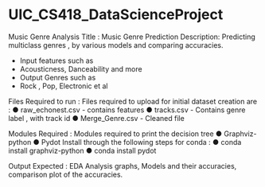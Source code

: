 # UIC_CS418_DataScienceProject
Music Genre Analysis 
Title : Music Genre Prediction
Description:
Predicting multiclass genres , by various models and comparing accuracies.
- Input features such as
- Acousticness, Danceability and more
- Output Genres such as
- Rock , Pop, Electronic et al

Files Required to run :
Files required to upload for initial dataset creation are :
● raw_echonest.csv - contains features
● tracks.csv - Contains genre label , with track id
● Merge_Genre.csv - Cleaned file

Modules Required :
Modules required to print the decision tree
● Graphviz-python
● Pydot
Install through the following steps for conda :
● conda install graphviz-python
● conda install pydot

Output Expected :
EDA Analysis graphs, Models and their accuracies, comparison plot of the accuracies.
